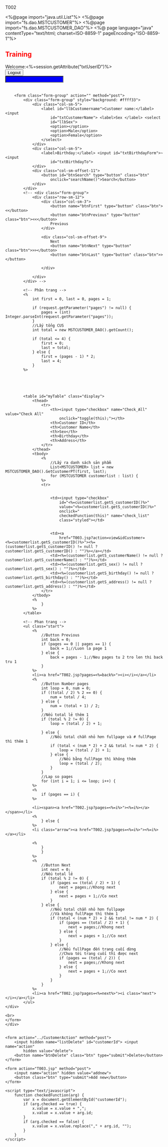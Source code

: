 T002

<%@page import="java.util.List"%>
<%@page import="fs.dao.MSTCUSTOMER"%>
<%@page import="fs.dao.MSTCUSTOMER_DAO"%>
<%@ page language="java" contentType="text/html; charset=ISO-8859-1"
	pageEncoding="ISO-8859-1"%>
<!DOCTYPE html PUBLIC "-//W3C//DTD HTML 4.01 Transitional//EN" "http://www.w3.org/TR/html4/loose.dtd">
<html>
<head>
<meta http-equiv="Content-Type" content="text/html; charset=ISO-8859-1">
<title>Insert title here</title>
		<script type="text/javascript" src="../js/error.js"></script>
</head>
<body>
	<div class="container">
		<h2 style="color: red;">Training</h2>
		<form class="form-group" action="../T001" method="post" name="myform">
			<div class="form-group">
				<div class="col-sm-3">
					Welcome:<%=session.getAttribute("txtUserID")%>
				</div>
				<input name="action" value="logout" hidden> <input type="submit"
					value="Logout"><br> <input
					class="form-control input-sm"
					style="background: blue; margin-bottom: 20px"></input>
			</div>
		</form>

		<form class="form-group" action="" method="post">
			<div class="form-group" style="background: #ffff33">
				<div class="col-sm-5">
					<label id="llbCustomername">Customer name:</label> <input
						id="txtCustomerName"> <label>Sex </label> <select
						id="llbSex">
						<option></option>
						<option>Male</option>
						<option>Female</option>
					</select>
				</div>
				<div class="col-sm-5">
					<label>Birthday:</label> <input id="txtBirthdayForm">~<input
						id="txtBirthdayTo">
				</div>
				<div class="col-sm-offset-11">
					<button id="btnSearch" type="button" class="btn"
						onclick="searchName()">Search</button>
				</div>
			</div>
			<!-- <div class="form-group">
				<div class="row-sm-12">
					<div class="col-sm-3">
						<button name="btnFirst" type="button" class="btn"><</button>
						<button name="btnPrevious" type="button" class="btn"><<</button>
						Previous
					</div>

					<div class="col-sm-offset-9">
						Next
						<button name="btnNext" type="button" class="btn">>></button>
						<button name="btnLast" type="button" class="btn">></button>

					</div>

				</div>
			</div> -->

			<!-- Phân trang -->
			<%
				int first = 0, last = 0, pages = 1;

				if (request.getParameter("pages") != null) {
					pages = (int) Integer.parseInt(request.getParameter("pages"));
				}
				//Lấy tổng CUS
				int total = new MSTCUSTOMER_DAO().getCount();

				if (total <= 4) {
					first = 0;
					last = total;
				} else {
					first = (pages - 1) * 2;
					last = 4;
				}
			%>





			<table id="myTable" class="display">
				<thead>
					<tr>
						<th><input type="checkbox" name="Check_All" value="Check All"
							onclick="toggle(this);"></th>	
						<th>Customer ID</th>
						<th>Customer Name</th>
						<th>Sex</th>
						<th>Birthday</th>
						<th>Address</th>
					</tr>
				</thead>
				<tbody>
					<%
						//Lấy ra danh sách sản phẩm
						List<MSTCUSTOMER> list = new MSTCUSTOMER_DAO().GetCustomerPT(first, last);
						for (MSTCUSTOMER customerlist : list) {
					%>
					<tr>
						
					
						<td><input type="checkbox"
							id="<%=customerlist.getS_customerID()%>"
							value="<%=customerlist.getS_customerID()%>"
							onclick="
							checkedFunction(this)" name="check_list"
							class="styled"></td>


						<td><a
							href="T003.jsp?action=view&idCustomer=<%=customerlist.getS_customerID()%>"><%=(customerlist.getS_customerID() != null ? customerlist.getS_customerID() : "")%></a></td>
						<td><%=(customerlist.getS_customerName() != null ? customerlist.getS_customerName() : "")%></td>
						<td><%=(customerlist.getS_sex() != null ? customerlist.getS_sex() : "")%></td>
						<td><%=(customerlist.getS_birthday() != null ? customerlist.getS_birthday() : "")%></td>
						<td><%=(customerlist.getS_address() != null ? customerlist.getS_address() : "")%></td>
					</tr>
				</tbody>
				<%
					}
				%>
			</table>

			<!-- Phan trang -->
			<ul class="start">
				<%
					//Button Previous
					int back = 0;
					if (pages == 0 || pages == 1) {
						back = 1;//Luon la page 1
					} else {
						back = pages - 1;//Neu pages tu 2 tro len thi back tru 1
					}
				%>
				<li><a href="T002.jsp?pages=<%=back%>"><i></i></a></li>
				<%
					//Button Number pages
					int loop = 0, num = 0;
					if ((total / 2) % 2 == 0) {
						num = total / 4;
					} else {
						num = (total + 1) / 2;
					}
					//Nếu total lẻ thêm 1
					if (total % 2 != 0) {
						loop = (total / 2) + 1;

					} else {
						//Nếu total chẵn nhỏ hơn fullpage và # fullPage thì thêm 1
						if (total < (num * 2) + 2 && total != num * 2) {
							loop = (total / 2) + 1;
						} else {
							//Nếu bằng fullPage thì không thêm
							loop = (total / 2);
						}
					}
					//Lap so pages
					for (int i = 1; i <= loop; i++) {
				%>
				<%
					if (pages == i) {
				%>

				<li><span><a href="T002.jsp?pages=<%=i%>"><%=i%></a></span></li>
				<%
					} else {
				%>
				<li class="arrow"><a href="T002.jsp?pages=<%=i%>"><%=i%></a></li>

				<%
					}
					}
				%>
				<%
					//Button Next
					int next = 0;
					//Nếu total lẻ
					if (total % 2 != 0) {
						if (pages == (total / 2) + 1) {
							next = pages;//Khong next
						} else {
							next = pages + 1;//Co next
						}
					} else {
						//Nếu total chẵn nhỏ hơn fullpage
						//Và không fullPage thì thêm 1
						if (total < (num * 2) + 2 && total != num * 2) {
							if (pages == (total / 2) + 1) {
								next = pages;//Khong next
							} else {
								next = pages + 1;//Co next
							}
						} else {
							//Nếu fullPage đến trang cuối dừng
							//Chưa tới trang cuối thì được next
							if (pages == (total / 2)) {
								next = pages;//Khong next
							} else {
								next = pages + 1;//Co next
							}
						}
					}
				%>
				<li><a href="T002.jsp?pages=<%=next%>"><i class="next"></i></a></li>
			</ul>
	</div>

	<br>
	</form>
	</div>


	<form action="../CustomerAction" method="post">
		<input hidden name="listDelete" id="customerId"> <input name="action"
			hidden value="delete">
		<button name="btnDelete" class="btn" type="submit">Delete</button>
	</form>

	<form action="T003.jsp" method="post">
		<input name="action" hidden value="addnew">
		<button class="btn" type="submit">Add new</button>
	</form>
<!-- checkid -->
	<script type="text/javascript">
		function checkedFunction(arg) {
			var x = document.getElementById("customerId");
			if (arg.checked == true) {
				x.value = x.value + ",";
				x.value = x.value + arg.id;
			}
			if (arg.checked == false) {
				x.value = x.value.replace("," + arg.id, "");
			}
		}
	</script>
	
</body>
</html>
